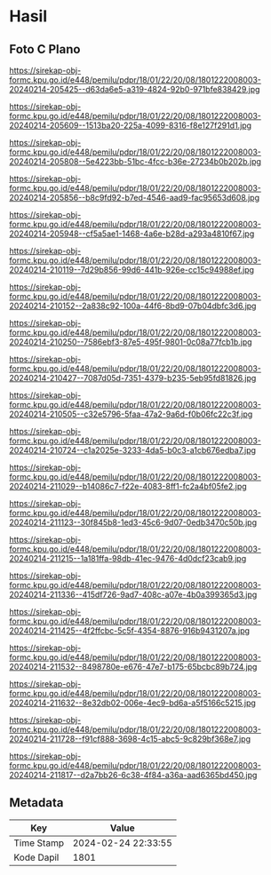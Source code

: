 # Hasil

## Foto C Plano

https://sirekap-obj-formc.kpu.go.id/e448/pemilu/pdpr/18/01/22/20/08/1801222008003-20240214-205425--d63da6e5-a319-4824-92b0-971bfe838429.jpg

https://sirekap-obj-formc.kpu.go.id/e448/pemilu/pdpr/18/01/22/20/08/1801222008003-20240214-205609--1513ba20-225a-4099-8316-f8e127f291d1.jpg

https://sirekap-obj-formc.kpu.go.id/e448/pemilu/pdpr/18/01/22/20/08/1801222008003-20240214-205808--5e4223bb-51bc-4fcc-b36e-27234b0b202b.jpg

https://sirekap-obj-formc.kpu.go.id/e448/pemilu/pdpr/18/01/22/20/08/1801222008003-20240214-205856--b8c9fd92-b7ed-4546-aad9-fac95653d608.jpg

https://sirekap-obj-formc.kpu.go.id/e448/pemilu/pdpr/18/01/22/20/08/1801222008003-20240214-205948--cf5a5ae1-1468-4a6e-b28d-a293a4810f67.jpg

https://sirekap-obj-formc.kpu.go.id/e448/pemilu/pdpr/18/01/22/20/08/1801222008003-20240214-210119--7d29b856-99d6-441b-926e-cc15c94988ef.jpg

https://sirekap-obj-formc.kpu.go.id/e448/pemilu/pdpr/18/01/22/20/08/1801222008003-20240214-210152--2a838c92-100a-44f6-8bd9-07b04dbfc3d6.jpg

https://sirekap-obj-formc.kpu.go.id/e448/pemilu/pdpr/18/01/22/20/08/1801222008003-20240214-210250--7586ebf3-87e5-495f-9801-0c08a77fcb1b.jpg

https://sirekap-obj-formc.kpu.go.id/e448/pemilu/pdpr/18/01/22/20/08/1801222008003-20240214-210427--7087d05d-7351-4379-b235-5eb95fd81826.jpg

https://sirekap-obj-formc.kpu.go.id/e448/pemilu/pdpr/18/01/22/20/08/1801222008003-20240214-210505--c32e5796-5faa-47a2-9a6d-f0b06fc22c3f.jpg

https://sirekap-obj-formc.kpu.go.id/e448/pemilu/pdpr/18/01/22/20/08/1801222008003-20240214-210724--c1a2025e-3233-4da5-b0c3-a1cb676edba7.jpg

https://sirekap-obj-formc.kpu.go.id/e448/pemilu/pdpr/18/01/22/20/08/1801222008003-20240214-211029--b14086c7-f22e-4083-8ff1-fc2a4bf05fe2.jpg

https://sirekap-obj-formc.kpu.go.id/e448/pemilu/pdpr/18/01/22/20/08/1801222008003-20240214-211123--30f845b8-1ed3-45c6-9d07-0edb3470c50b.jpg

https://sirekap-obj-formc.kpu.go.id/e448/pemilu/pdpr/18/01/22/20/08/1801222008003-20240214-211215--1a181ffa-98db-41ec-9476-4d0dcf23cab9.jpg

https://sirekap-obj-formc.kpu.go.id/e448/pemilu/pdpr/18/01/22/20/08/1801222008003-20240214-211336--415df726-9ad7-408c-a07e-4b0a399365d3.jpg

https://sirekap-obj-formc.kpu.go.id/e448/pemilu/pdpr/18/01/22/20/08/1801222008003-20240214-211425--4f2ffcbc-5c5f-4354-8876-916b9431207a.jpg

https://sirekap-obj-formc.kpu.go.id/e448/pemilu/pdpr/18/01/22/20/08/1801222008003-20240214-211532--8498780e-e676-47e7-b175-65bcbc89b724.jpg

https://sirekap-obj-formc.kpu.go.id/e448/pemilu/pdpr/18/01/22/20/08/1801222008003-20240214-211632--8e32db02-006e-4ec9-bd6a-a5f5166c5215.jpg

https://sirekap-obj-formc.kpu.go.id/e448/pemilu/pdpr/18/01/22/20/08/1801222008003-20240214-211728--f91cf888-3698-4c15-abc5-9c829bf368e7.jpg

https://sirekap-obj-formc.kpu.go.id/e448/pemilu/pdpr/18/01/22/20/08/1801222008003-20240214-211817--d2a7bb26-6c38-4f84-a36a-aad6365bd450.jpg


## Metadata

| Key        | Value               |
| ---------- | ------------------- |
| Time Stamp | 2024-02-24 22:33:55 |
| Kode Dapil | 1801                |



